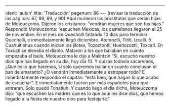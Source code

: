 ---
ident: 'aubin'
title: 'Traducción'
pagenum: 86
--- (revisar la traducción de las páginas: 87, 88, 89, y 90)
Aquí murieron las prostitutas que serían hijas de Moteuczoma. Dijeron los cristianos: “vendrán mujeres que son tus hijas." Respondió Moteuczoma: “escuchen Mexicas, los castellanos llegaron el 25 de noviembre. En el mes de Quecholli faltando 10 días para terminar Quecholli, e inmediatamente llegó diciembre. Atemoztli, Tititl, Izcalli. 5 Cuahuitlehua cuando inician los jilotes, Tozoztontli, Hueitozoztli, Toxcatl.
En Toxcatl se elevaba el diablo.  Mataron a los que bailaban en cuanto empezaba el baile. Moteuczoma le dijo a Malintzin “Si, escuchó nuestro dios que has llegado en su día, hoy día 10. Y quizás todavía sacaremos, ¿Qué es lo que haremos, si solo queremos bailar en cuanto concluyan el pan de amaranto? ¿O vendrán inmediatamente a estropear todo? E inmediatamente respondió el capitán: “está bien, que hagan lo que acabo de escuchar". E inmediatamente fueron por más españoles para que entraran. Solo quedó Tonatiuh. Y cuando llegó el día dicho, Moteuczoma dijo: “que escuchen las madres que es lo que aquí les dice dios, que hemos llegado a la fiesta de nuestro dios para festejarle." 
